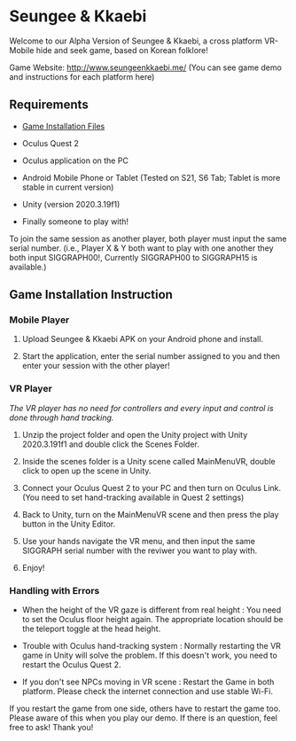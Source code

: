 # Seungee & Kkaebi

Welcome to our Alpha Version of Seungee & Kkaebi, a cross platform VR-Mobile hide and seek game, based on Korean folklore!

Game Website: http://www.seungeenkkaebi.me/ (You can see game demo and instructions for each platform here)

## Requirements

- [Game Installation Files](https://github.com/seank0h/Seung-ee-Kkaebi/releases/tag/AlphaVersion)

- Oculus Quest 2

- Oculus application on the PC

- Android Mobile Phone or Tablet (Tested on S21, S6 Tab; Tablet is more stable in current version)

- Unity (version 2020.3.19f1)

- Finally someone to play with!

To join the same session as another player, both player must input the same serial number. (i.e., Player X & Y both want to play with one another they both input SIGGRAPH00!, Currently SIGGRAPH00 to SIGGRAPH15 is available.) 


## Game Installation Instruction
  
### Mobile Player
  
1. Upload Seungee & Kkaebi APK on your Android phone and install.
  
2. Start the application, enter the serial number assigned to you and then enter your session with the other player!
  

### VR Player
  
*The VR player has no need for controllers and every input and control is done through hand tracking.*
  
1. Unzip the project folder and open the Unity project with Unity 2020.3.191f1 and double click the Scenes Folder.
  
2. Inside the scenes folder is a Unity scene called MainMenuVR, double click to open up the scene in Unity.
  
3. Connect your Oculus Quest 2 to your PC and then turn on Oculus Link. (You need to set hand-tracking available in Quest 2 settings)
  
4. Back to Unity, turn on the MainMenuVR scene and then press the play button in the Unity Editor.
  
5. Use your hands navigate the VR menu, and then input the same SIGGRAPH serial number with the reviwer you want to play with.

6. Enjoy!


### Handling with Errors

- When the height of the VR gaze is different from real height : You need to set the Oculus floor height again. The appropriate location should be the teleport toggle at the head height.

- Trouble with Oculus hand-tracking system : Normally restarting the VR game in Unity will solve the problem. If this doesn't work, you need to restart the Oculus Quest 2.

- If you don't see NPCs moving in VR scene : Restart the Game in both platform. Please check the internet connection and use stable Wi-Fi.

If you restart the game from one side, others have to restart the game too. Please aware of this when you play our demo. If there is an question, feel free to ask! Thank you!


